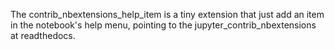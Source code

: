The contrib_nbextensions_help_item is a tiny extension that just add an item in the notebook's help menu, pointing to the jupyter_contrib_nbextensions at readthedocs.
